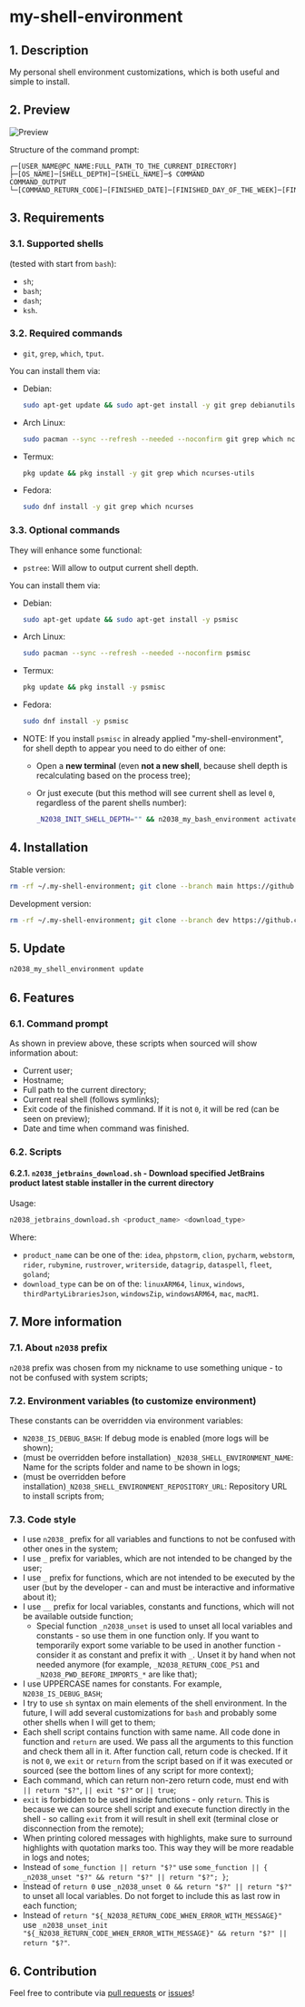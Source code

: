 # my-shell-environment

## 1. Description

My personal shell environment customizations, which is both useful and simple to install.

## 2. Preview

![Preview](./.readme_images/preview.png)

Structure of the command prompt:

```plaintext
┌─[USER_NAME@PC_NAME:FULL_PATH_TO_THE_CURRENT_DIRECTORY]
├─[OS_NAME]─[SHELL_DEPTH]─[SHELL_NAME]─$ COMMAND
COMMAND_OUTPUT
└─[COMMAND_RETURN_CODE]─[FINISHED_DATE]─[FINISHED_DAY_OF_THE_WEEK]─[FINISHED_TIME]
```

## 3. Requirements

### 3.1. Supported shells

(tested with start from `bash`):

- `sh`;
- `bash`;
- `dash`;
- `ksh`.

### 3.2. Required commands

- `git`, `grep`, `which`, `tput`.

You can install them via:

- Debian:

    ```sh
    sudo apt-get update && sudo apt-get install -y git grep debianutils ncurses-bin
    ```

- Arch Linux:

    ```sh
    sudo pacman --sync --refresh --needed --noconfirm git grep which ncurses
    ```

- Termux:

    ```sh
    pkg update && pkg install -y git grep which ncurses-utils
    ```

- Fedora:

    ```sh
    sudo dnf install -y git grep which ncurses
    ```

### 3.3. Optional commands

They will enhance some functional:

- `pstree`: Will allow to output current shell depth.

You can install them via:

- Debian:

    ```sh
    sudo apt-get update && sudo apt-get install -y psmisc
    ```

- Arch Linux:

    ```sh
    sudo pacman --sync --refresh --needed --noconfirm psmisc
    ```

- Termux:

    ```sh
    pkg update && pkg install -y psmisc
    ```

- Fedora:

    ```sh
    sudo dnf install -y psmisc
    ```

- NOTE: If you install `psmisc` in already applied "my-shell-environment", for shell depth to appear you need to do either of one:

    - Open a **new terminal** (even **not a new shell**, because shell depth is recalculating based on the process tree);
    - Or just execute (but this method will see current shell as level `0`, regardless of the parent shells number):

        ```sh
        _N2038_INIT_SHELL_DEPTH="" && n2038_my_bash_environment activate
        ```

## 4. Installation

Stable version:

```sh
rm -rf ~/.my-shell-environment; git clone --branch main https://github.com/Nikolai2038/my-shell-environment.git ~/.my-shell-environment && . ~/.my-shell-environment/n2038_my_shell_environment.sh && n2038_my_shell_environment install; rm -rf ~/.my-shell-environment
```

Development version:

```sh
rm -rf ~/.my-shell-environment; git clone --branch dev https://github.com/Nikolai2038/my-shell-environment.git ~/.my-shell-environment && . ~/.my-shell-environment/n2038_my_shell_environment.sh && n2038_my_shell_environment --dev install; rm -rf ~/.my-shell-environment
```

## 5. Update

```bash
n2038_my_shell_environment update
```

## 6. Features

### 6.1. Command prompt

As shown in preview above, these scripts when sourced will show information about:

- Current user;
- Hostname;
- Full path to the current directory;
- Current real shell (follows symlinks);
- Exit code of the finished command. If it is not `0`, it will be red (can be seen on preview);
- Date and time when command was finished.

### 6.2. Scripts

#### 6.2.1. `n2038_jetbrains_download.sh` - Download specified JetBrains product latest stable installer in the current directory

Usage:

```sh
n2038_jetbrains_download.sh <product_name> <download_type>
```

Where:

- `product_name` can be one of the: `idea`, `phpstorm`, `clion`, `pycharm`, `webstorm`, `rider`, `rubymine`, `rustrover`, `writerside`, `datagrip`, `dataspell`, `fleet`, `goland`;
- `download_type` can be on of the: `linuxARM64`, `linux`, `windows`, `thirdPartyLibrariesJson`, `windowsZip`, `windowsARM64`, `mac`, `macM1`.

## 7. More information

### 7.1. About `n2038` prefix

`n2038` prefix was chosen from my nickname to use something unique - to not be confused with system scripts;

### 7.2. Environment variables (to customize environment)

These constants can be overridden via environment variables:

- `N2038_IS_DEBUG_BASH`: If debug mode is enabled (more logs will be shown);
- (must be overridden before installation) `_N2038_SHELL_ENVIRONMENT_NAME`: Name for the scripts folder and name to be shown in logs;
- (must be overridden before installation)`_N2038_SHELL_ENVIRONMENT_REPOSITORY_URL`: Repository URL to install scripts from;

### 7.3. Code style

- I use `n2038_` prefix for all variables and functions to not be confused with other ones in the system;
- I use `_` prefix for variables, which are not intended to be changed by the user;
- I use `_` prefix for functions, which are not intended to be executed by the user (but by the developer - can and must be interactive and informative about it);
- I use `__` prefix for local variables, constants and functions, which will not be available outside function;
    - Special function `_n2038_unset` is used to unset all local variables and constants - so use them in one function only. If you want to temporarily export some variable to be used in another function - consider it as constant and prefix it with `_`. Unset it by hand when not needed anymore (for example, `_N2038_RETURN_CODE_PS1` and `_N2038_PWD_BEFORE_IMPORTS_*` are like that);
- I use UPPERCASE names for constants. For example, `N2038_IS_DEBUG_BASH`;
- I try to use `sh` syntax on main elements of the shell environment. In the future, I will add several customizations for `bash` and probably some other shells when I will get to them;
- Each shell script contains function with same name. All code done in function and `return` are used. We pass all the arguments to this function and check them all in it. After function call, return code is checked. If it is not `0`, we `exit` or `return` from the script based on if it was executed or sourced (see the bottom lines of any script for more context);
- Each command, which can return non-zero return code, must end with `|| return "$?"`, `|| exit "$?"` or `|| true`;
- `exit` is forbidden to be used inside functions - only `return`. This is because we can source shell script and execute function directly in the shell - so calling `exit` from it will result in shell exit (terminal close or disconnection from the remote);
- When printing colored messages with highlights, make sure to surround highlights with quotation marks too. This way they will be more readable in logs and notes;
- Instead of `some_function || return "$?"` use `some_function || { _n2038_unset "$?" && return "$?" || return "$?"; }`;
- Instead of `return 0` use `_n2038_unset 0 && return "$?" || return "$?"` to unset all local variables. Do not forget to include this as last row in each function;
- Instead of `return "${_N2038_RETURN_CODE_WHEN_ERROR_WITH_MESSAGE}"` use `_n2038_unset_init "${_N2038_RETURN_CODE_WHEN_ERROR_WITH_MESSAGE}" && return "$?" || return "$?"`.

## 6. Contribution

Feel free to contribute via [pull requests](https://github.com/Nikolai2038/my-shell-environment/pulls) or [issues](https://github.com/Nikolai2038/my-shell-environment/issues)!
